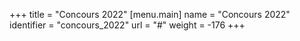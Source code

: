 +++
title = "Concours 2022"
[menu.main] 
name = "Concours 2022"
identifier = "concours_2022"
url = "#"
weight = -176
+++
